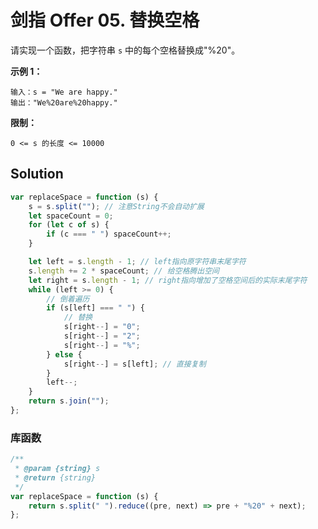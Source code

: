 # 剑指 Offer 05. 替换空格

请实现一个函数，把字符串 `s` 中的每个空格替换成"%20"。

**示例 1：**

```
输入：s = "We are happy."
输出："We%20are%20happy."
```

**限制：**

```
0 <= s 的长度 <= 10000
```

## Solution

```javascript
var replaceSpace = function (s) {
    s = s.split(""); // 注意String不会自动扩展
    let spaceCount = 0;
    for (let c of s) {
        if (c === " ") spaceCount++;
    }

    let left = s.length - 1; // left指向原字符串末尾字符
    s.length += 2 * spaceCount; // 给空格腾出空间
    let right = s.length - 1; // right指向增加了空格空间后的实际末尾字符
    while (left >= 0) {
        // 倒着遍历
        if (s[left] === " ") {
            // 替换
            s[right--] = "0";
            s[right--] = "2";
            s[right--] = "%";
        } else {
            s[right--] = s[left]; // 直接复制
        }
        left--;
    }
    return s.join("");
};
```

### 库函数

```javascript
/**
 * @param {string} s
 * @return {string}
 */
var replaceSpace = function (s) {
    return s.split(" ").reduce((pre, next) => pre + "%20" + next);
};
```
